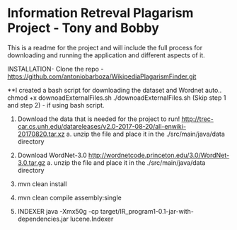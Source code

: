 # Information Retreval Plagarism Project - Tony and Bobby

This is a readme for the project and will include the full process for downloading 
and running the application and different aspects of it. 

INSTALLATION- Clone the repo - https://github.com/antoniobarboza/WikipediaPlagarismFinder.git

**I created a bash script for downloading the dataset and Wordnet auto..
chmod +x downoadExternalFiles.sh
./downoadExternalFiles.sh
(Skip step 1 and step 2) - if using bash script. 

1. Download the data that is needed for the project to run! 
   http://trec-car.cs.unh.edu/datareleases/v2.0-2017-08-20/all-enwiki-20170820.tar.xz
   a. unzip the file and place it in the ./src/main/java/data directory

2. Download WordNet-3.0 
   http://wordnetcode.princeton.edu/3.0/WordNet-3.0.tar.gz
   a. unzip the file and place it in the ./src/main/java/data directory

3. mvn clean install

4. mvn clean compile assembly:single

5. INDEXER 
   java -Xmx50g -cp target/IR_program1-0.1-jar-with-dependencies.jar lucene.Indexer


   
   


